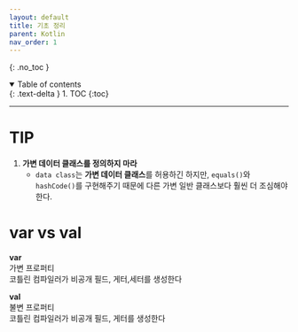 ```yaml
---
layout: default
title: 기초 정리
parent: Kotlin
nav_order: 1
---
```


{: .no_toc }

<details open markdown="block">
  <summary>
    Table of contents
  </summary>
  {: .text-delta }
1. TOC
{:toc}
</details>

---

# TIP

1. **가변 데이터 클래스를 정의하지 마라**
   - `data class`는 **가변 데이터 클래스**를 허용하긴 하지만, `equals()`와 `hashCode()`를 구현해주기 때문에 다른 가변 일반 클래스보다 훨씬 더 조심해야 한다.

# **var** vs **val**

**var**     
가변 프로퍼티  
코틀린 컴파일러가 비공개 필드, 게터,세터를 생성한다

**val**     
불변 프로퍼티   
코틀린 컴파일러가 비공개 필드, 게터를 생성한다

